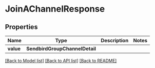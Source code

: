 # JoinAChannelResponse


## Properties
Name | Type | Description | Notes
------------ | ------------- | ------------- | -------------
**value** | **SendbirdGroupChannelDetail** |  | 

[[Back to Model list]](../README.md#documentation-for-models) [[Back to API list]](../README.md#documentation-for-api-endpoints) [[Back to README]](../README.md)


